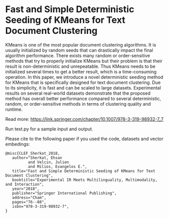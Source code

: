 # Fast and Simple Deterministic Seeding of KMeans for Text Document Clustering

KMeans is one of the most popular document clustering algorithms. It is usually initialized by random seeds that can drastically impact the final algorithm performance. There exists many random or order-sensitive methods that try to properly initialize KMeans but their problem is that their result is non-deterministic and unrepeatable. Thus KMeans needs to be initialized several times to get a better result, which is a time-consuming operation. In this paper, we introduce a novel deterministic seeding method for KMeans that is specifically designed for text document clustering. Due to its simplicity, it is fast and can be scaled to large datasets. Experimental results on several real-world datasets demonstrate that the proposed method has overall better performance compared to several deterministic, random, or order-sensitive methods in terms of clustering quality and runtime.

Read more: https://link.springer.com/chapter/10.1007/978-3-319-98932-7_7

Run test.py for a sample input and output.

Please cite to the following paper if you used the code, datasets and vector embedings:
```
@misc{CLEF_Sherkat_2018,
   author="Sherkat, Ehsan
          and Velcin, Julien
          and Milios, Evangelos E.",
   title="Fast and Simple Deterministic Seeding of KMeans for Text Document Clustering",
   booktitle="Experimental IR Meets Multilinguality, Multimodality, and Interaction",
   year="2018",
   publisher="Springer International Publishing",
   address="Cham",
   pages="76--88",
   isbn="978-3-319-98932-7",
}
```
